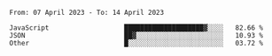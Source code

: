 <!--START_SECTION:waka-->

```text
From: 07 April 2023 - To: 14 April 2023

JavaScript                   ████████████████████▓░░░░   82.66 %
JSON                         ██▓░░░░░░░░░░░░░░░░░░░░░░   10.93 %
Other                        █░░░░░░░░░░░░░░░░░░░░░░░░   03.72 %
```

<!--END_SECTION:waka-->
